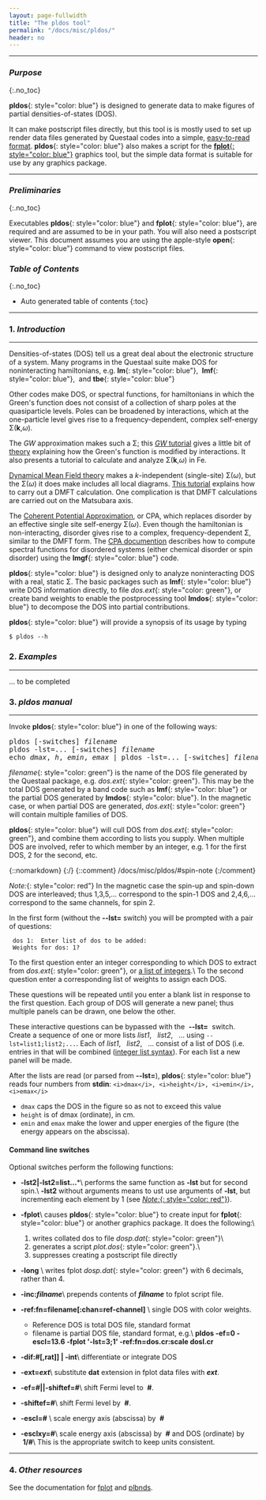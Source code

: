 ```yaml
---
layout: page-fullwidth
title: "The pldos tool"
permalink: "/docs/misc/pldos/"
header: no
---
```

_____________________________________________________________


### _Purpose_
{:.no_toc}

**pldos**{: style="color: blue"} is designed to generate data to make figures of partial densities-of-states (DOS).

It can make postscript files directly, but this tool is is mostly used to set up render data files generated by
Questaal codes into a simple, [easy-to-read format](/docs/misc/fplot/#structure-of-data-files). 
**pldos**{: style="color: blue"} also makes a script for the [**fplot**{: style="color: blue"}](/docs/misc/fplot/) graphics tool,
but the simple data format is suitable for use by any graphics package.

_____________________________________________________________

### _Preliminaries_
{:.no_toc}

Executables **pldos**{: style="color: blue"} and **fplot**{: style="color: blue"}, are required and are assumed to be in your path. 
You will also need a postscript viewer.  This document assumes you are using the apple-style **open**{: style="color: blue"} command to view postscript files.


### _Table of Contents_
{:.no_toc}
*  Auto generated table of contents
{:toc}


_____________________________________________________________

### 1. _Introduction_
_____________________________________________________________

Densities-of-states (DOS) tell us a great deal about the electronic structure of a system.
Many programs in the Questaal suite make DOS for noninteracting hamiltonians, e.g.
**lm**{: style="color: blue"},&nbsp; **lmf**{: style="color: blue"},&nbsp; and **tbe**{: style="color: blue"}

Other codes make DOS, or spectral functions, for hamiltonians in which the
Green's function does not consist of a collection of sharp poles at the quasiparticle levels.
Poles can be broadened by interactions, which at the one-particle level gives rise to
a frequency-dependent, complex self-energy &Sigma;(<b>k</b>,<i>&omega;</i>).

The _GW_ approximation makes such a &Sigma;; this [_GW_ tutorial](/tutorial/gw/gw_self_energy/)
gives a little bit of [theory](/tutorial/gw/gw_self_energy/#theory) explaining how the Green's function is modified by interactions.
It also presents a tutorial to calculate and analyze &Sigma;(<b>k</b>,<i>&omega;</i>) in Fe.


[Dynamical Mean Field theory](docs/code/dmftoverview/") makes a _k_-independent (single-site) &Sigma;(<i>&omega;</i>), but the
&Sigma;(<i>&omega;</i>) it does make includes all local diagrams.  [This tutorial](/tutorial/qsgw_dmft/dmft0/) explains how to carry out a
DMFT calculation.  One complication is that DMFT calculations are carried out on the Matsubara axis.

The [Coherent Potential Approximation](/docs/code/cpadoc/), or CPA, which replaces disorder by an effective single site self-energy
&Sigma;(<i>&omega;</i>).  Even though the hamiltonian is non-interacting, disorder gives rise to a complex, frequency-dependent &Sigma;,
similar to the DMFT form. The [CPA documention](/docs/code/cpadoc/) describes how to compute spectral functions for disordered systems 
(either chemical disorder or spin disorder) using the **lmgf**{: style="color: blue"} code.

**pldos**{: style="color: blue"} is designed only to analyze noninteracting DOS with a real, static &Sigma;.  The basic packages such as
**lmf**{: style="color: blue"} write DOS information directly, to file _dos.ext_{: style="color: green"}, or create band weights to enable
the postprocessing tool **lmdos**{: style="color: blue"} to decompose the DOS into partial contributions.

**pldos**{: style="color: blue"} will provide a synopsis of its usage by typing

    $ pldos --h

### 2. _Examples_
_____________________________________________________________

... to be completed	    

### 3. _pldos manual_
_____________________________________________________________


Invoke **pldos**{: style="color: blue"} in one of the following ways:
<pre>
pldos [-switches] <i>filename</i>
pldos -lst=... [-switches] <i>filename</i>
echo <i>dmax</i>, <i>h</i>, <i>emin</i>, <i>emax</i> | pldos -lst=... [-switches] <i>filename</i>
</pre>

_filename_{: style="color: green"} is the name of the DOS file generated by the Questaal package, e.g. _dos.ext_{: style="color: green"}.
This may be the total DOS generated by a band code such as **lmf**{: style="color: blue"} or the partial DOS
generated by **lmdos**{: style="color: blue"}.  In the magnetic case, or when partial DOS are generated, _dos.ext_{: style="color: green"}
will contain multiple families of DOS.

**pldos**{: style="color: blue"} will cull DOS from _dos.ext_{: style="color: green"}, and combine them according to lists you supply.
When multiple DOS are involved, refer to which member by an integer, e.g. 1 for the first DOS, 2 for the second, etc.

{::nomarkdown} <a name="spin-note"></a> {:/}
{::comment}
/docs/misc/pldos/#spin-note
{:/comment}

_Note:_{: style="color: red"} In the magnetic case the spin-up and spin-down DOS are interleaved; thus 1,3,5,&hellip; correspond to the spin-1 DOS
and 2,4,6,&hellip; correspond to the same channels, for spin 2.


In the first form (without the **\-\-lst=** switch) you will be prompted with a pair of questions:

~~~
 dos 1:  Enter list of dos to be added:
 Weights for dos: 1?
~~~

To the first question enter an integer corresponding to which DOS to extract from _dos.ext_{: style="color: green"}, or [a list of integers](/docs/misc/integerlists/).\\
To the second question enter a corresponding list of weights to assign each DOS.

These questions will be repeated until you enter a blank list in response to the first question.
Each group of DOS will generate a new panel; thus multiple panels can be drawn, one below the other.

These interactive questions can be bypassed with the &nbsp;**\-\-lst=**&nbsp; switch.  Create a sequence of one or more lists 
_list1_, &nbsp; _list2_, &nbsp; &hellip; using `--lst=list1;list2;...`.
Each of _list1_, &nbsp; _list2_, &nbsp; &hellip; consist of a list of DOS (i.e. entries in 
that will be combined ([integer list syntax](/docs/misc/integerlists/)).
For each list a new panel will be made.

After the lists are read (or parsed from **\-\-lst=**), **pldos**{: style="color: blue"} reads four numbers from **stdin**: `<i>dmax</i>, <i>height</i>, <i>emin</i>, <i>emax</i>`

+ `dmax` caps the DOS in the figure so as not to exceed this value
+ `height` is of dmax (ordinate), in cm.
+ `emin` and `emax` make the lower and upper energies of the figure (the energy appears on the abscissa).

#### Command line switches

Optional switches perform the following functions:

+ **-lst2\|-lst2=list...***\\
  performs the same function as **-lst** but for second spin.\\
  **-lst2** without arguments means to ust use arguments of **-lst**, but incrementing each element by 1 (see [_Note:_{: style="color: red"}](/docs/misc/pldos/#spin-note)).

+ **-fplot**\\
  causes **pldos**{: style="color: blue"} to create input for **fplot**{: style="color: blue"} or another graphics package.  It does the following:\\
  1. writes collated dos to file _dosp.dat_{: style="color: green"}\\
  2. generates a script _plot.dos_{: style="color: green"}.\\
  3. suppresses creating a postscript file directly

<i> </i>

+ **-long** \\
  writes fplot _dosp.dat_{: style="color: green"} with 6 decimals, rather than 4.

+ **-inc:_filname_**\\
  prepends contents of **_filname_** to fplot script file.

+ **-ref:fn=filename[:chan=ref-channel]** \\
  single DOS with color weights.
  + Reference DOS is total DOS file, standard format
  + filename is partial DOS file, standard format, e.g.\\
    **pldos -ef=0 -escl=13.6 -fplot '-lst=3;1' -ref:fn=dos.cr:scale dosl.cr**

<i> </i>

+ **-dif:#[,rat]] \| -int**\\
  differentiate or integrate DOS

+ **-ext=_ext_**\\
  substitute **dat** extension in fplot data files with **_ext_**.

+ **-ef=#||-shiftef=#**\\
  shift Fermi level to &nbsp;**#**.

+ **-shiftef=#**\\
  shift Fermi level by &nbsp;**#**.

+ **-escl=#** \\
  scale energy axis (abscissa) by &nbsp;**#**

+ **-esclxy=#**\\
  scale energy axis (abscissa) by &nbsp;**#** and DOS (ordinate) by &nbsp;**1/#**\\
  This is the appropriate switch to keep units consistent.

_____________________________________________________________

### 4. _Other resources_

See the documentation for [fplot](/plbnds/) and [plbnds](/plbnds/).
